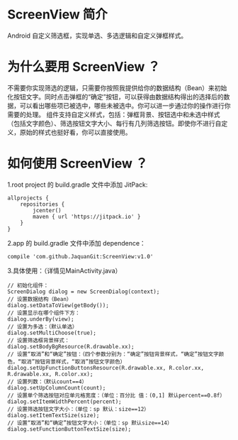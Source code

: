 # ScreenView 简介
Android 自定义筛选框，实现单选、多选逻辑和自定义弹框样式。
# 为什么要用 ScreenView ？
不需要你实现筛选的逻辑，只需要你按照我提供给你的数据结构（Bean）来初始化按钮文字。同时点击弹框的“确定”按钮，可以获得由数据结构得出的选择后的数据，可以看出哪些项已被选中，哪些未被选中。你可以进一步通过你的操作进行你需要的处理。
组件支持自定义样式，包括：弹框背景、按钮选中和未选中样式（包括文字颜色）、筛选按钮文字大小、每行有几列筛选按钮。即使你不进行自定义，原始的样式也挺好看，你可以直接使用。
# 如何使用 ScreenView ？
1.root project 的 build.gradle 文件中添加 JitPack:
```
allprojects {
    repositories {
        jcenter()
        maven { url 'https://jitpack.io' }
    }
}
```
2.app 的 build.gradle 文件中添加 dependence：
```
compile 'com.github.JaquanGit:ScreenView:v1.0'
```
3.具体使用：（详情见MainActivity.java）
```
// 初始化组件：
ScreenDialog dialog = new ScreenDialog(context);
// 设置数据结构（Bean）
dialog.setDataToView(getBody());
// 设置显示在哪个组件下方：
dialog.underBy(view);
// 设置为多选：（默认单选）
dialog.setMultiChoose(true);
// 设置筛选框背景样式：
dialog.setBodyBgResource(R.drawable.xx);
// 设置“取消”和“确定”按钮：（四个参数分别为：“确定”按钮背景样式，“确定”按钮文字颜色，“取消”按钮背景样式，“取消”按钮文字颜色）
dialog.setUpFunctionButtonsResource(R.drawable.xx, R.color.xx, R.drawable.xx, R.color.xx);
// 设置列数：（默认count==4）
dialog.setUpColumnCount(count);
// 设置单个筛选按钮对应单元格宽度：（单位：百分比 值：(0,1] 默认percent==0.8f）
dialog.setItemWidthPercent(percent);
// 设置筛选按钮文字大小：（单位：sp 默认：size==12）
dialog.setItemTextSize(size);
// 设置“取消”和“确定”按钮文字大小：（单位：sp 默认size==14）
dialog.setFunctionButtonTextSize(size);
```
